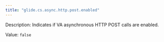 ```yaml
---
title: "glide.cs.async.http.post.enabled"
---
```


Description: Indicates if VA asynchronous HTTP POST calls are enabled.

Value: `false`